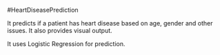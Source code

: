 #HeartDiseasePrediction

It predicts if a patient has heart disease based on age, gender and other issues. It also provides visual output.

It uses Logistic Regression for prediction. 
